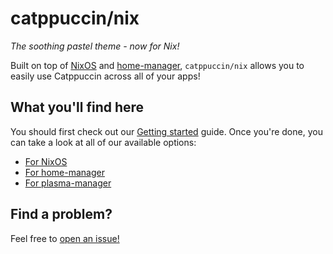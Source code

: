 # catppuccin/nix

*The soothing pastel theme - now for Nix!*

Built on top of [NixOS](https://nixos.org) and [home-manager](https://github.com/nix-community/home-manager), `catppuccin/nix` allows you to easily use Catppuccin across all of your apps!

## What you'll find here

You should first check out our [Getting started](getting-started) guide. Once you're done, you can take a look at all of our available options:

- [For NixOS](options/nixos-options.md)
- [For home-manager](options/home-manager-options.md)
- [For plasma-manager](options/plasma-manager-options.md)

## Find a problem?

Feel free to [open an issue!](https://github.com/catppuccin/nix/issues/new)
